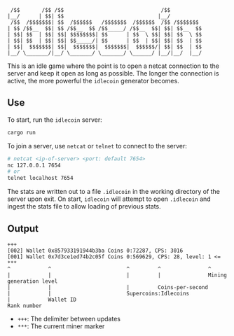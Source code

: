 ```
 /$$       /$$ /$$                               /$$
|__/      | $$| $$                              |__/
 /$$  /$$$$$$$| $$  /$$$$$$   /$$$$$$$  /$$$$$$  /$$ /$$$$$$$
| $$ /$$__  $$| $$ /$$__  $$ /$$_____/ /$$__  $$| $$| $$__  $$
| $$| $$  | $$| $$| $$$$$$$$| $$      | $$  \ $$| $$| $$  \ $$
| $$| $$  | $$| $$| $$_____/| $$      | $$  | $$| $$| $$  | $$
| $$|  $$$$$$$| $$|  $$$$$$$|  $$$$$$$|  $$$$$$/| $$| $$  | $$
|__/ \_______/|__/ \_______/ \_______/ \______/ |__/|__/  |__/
```

This is an idle game where the point is to open a netcat connection to the server and keep it open as long as possible. The longer the connection is active, the more powerful the `idlecoin` generator becomes.

## Use

To start, run the `idlecoin` server:
```rust
cargo run
```

To join a server, use `netcat` or `telnet` to connect to the server:
```bash
# netcat <ip-of-server> <port: default 7654>
nc 127.0.0.1 7654
# or
telnet localhost 7654
```

The stats are written out to a file `.idlecoin` in the working directory of the server upon exit. On start, `idlecoin` will attempt to open `.idlecoin` and ingest the stats file to allow loading of previous stats.

## Output

```
+++
[002] Wallet 0x857933191944b3ba Coins 0:72287, CPS: 3016
[001] Wallet 0x7d3ce1ed74b2c05f Coins 0:569629, CPS: 28, level: 1 <= ***
^            ^                        ^         ^               ^
|            |                        |         |               Mining generation level
|            |                        |         Coins-per-second
|            |                        Supercoins:Idlecoins
|            Wallet ID
Rank number
```

* `+++`: The delimiter between updates
* `***`: The current miner marker
